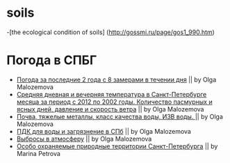 soils
=========

-[the ecological condition of soils] (http://gossmi.ru/page/gos1_990.htm)


Погода в СПБГ
=============

- [Погода за последние 2 года с 8 замерами в течении дня](http://www.eurometeo.ru/russia/sankt-peterburg/archive/201302/ ) || by Olga Malozemova
- [Средняя дневная и вечерняя температура в Санкт-Петербурге месяца за период с 2012 по 2002 годы. Количество пасмурных и ясных дней, давление и скорость ветра](http://www.eurometeo.ru/russia/sankt-peterburg/archive/201302/) || by Olga Malozemova
- [Почва, тяжелые металлы, класс качества воды, ИЗВ воды. ](http://www.infoeco.ru/index.php?id=55) || by Olga Malozemova
- [ПДК для воды и загрязнение в СПб](http://bluefilters.ucoz.ru/index/voda_v_sankt_peterburge/0-7 ) || by Olga Malozemova
- [Выбросы в атмосферу](http://www.ecounion.ru/ru/site.php?blockType=253) || by Olga Malozemova
- [Особо охраняемые природные территории Санкт-Петербурга](http://www.infoeco.ru/index.php?id=57) || by Marina Petrova
